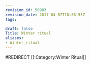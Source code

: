 ```yaml
---
revision_id: 50983
revision_date: 2017-04-07T18:56:55Z
Tags:

draft: false
Title: Winter ritual
aliases:
- Winter_ritual
---
```

#REDIRECT [[:Category:Winter Ritual]]